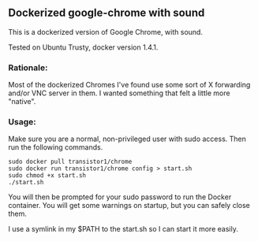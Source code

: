 ## Dockerized google-chrome with sound

This is a dockerized version of Google Chrome, with sound.

Tested on Ubuntu Trusty, docker version 1.4.1.

### Rationale:

Most of the dockerized Chromes I've found use some sort of X forwarding and/or VNC server in them.  I wanted something that felt a little more "native".

### Usage:

Make sure you are a normal, non-privileged user with sudo access.  Then run the following commands.

    sudo docker pull transistor1/chrome
    sudo docker run transistor1/chrome config > start.sh
    sudo chmod +x start.sh
    ./start.sh

You will then be prompted for your sudo password to run the Docker container.  You will get some warnings on startup, but you can safely close them.

I use a symlink in my $PATH to the start.sh so I can start it more easily.


    
